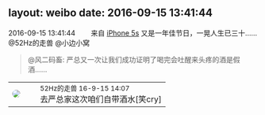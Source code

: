 layout: weibo
date: 2016-09-15 13:41:44
---
<meta name="referrer" content="no-referrer" />

2016-09-15 13:41:44  &nbsp;&nbsp;&nbsp;&nbsp;&nbsp;&nbsp; 来自 <a href="sinaweibo://customweibosource" rel="nofollow">iPhone 5s</a>
又是一年佳节日，一晃人生已三十……@52Hz的走兽 @小边小窝
>  @风二码畜: 严总又一次让我们成功证明了喝完会吐醒来头疼的酒是假酒…… ​​​

<table style="width: 100%;">
  <tr>
    <td style="width: 40px;"><img style="border-radius:50%" src="https://tva4.sinaimg.cn/crop.0.0.180.180.50/8beaf773jw1e8qgp5bmzyj2050050aa8.jpg?KID=imgbed,tva&Expires=1624467291&ssig=QuMdE9KzEO"></td>
    <td colspan="2"><small>52Hz的走兽 16-9-15 14:07</small><br/>去严总家这次咱们自带酒水[笑cry]</td>
  </tr>
</table>
